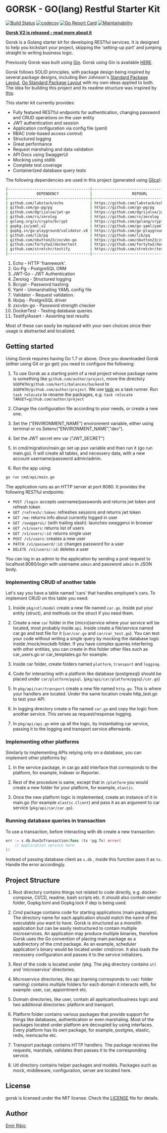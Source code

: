 # GORSK - GO(lang) Restful Starter Kit

[![Build Status](https://travis-ci.org/ribice/gorsk.svg?branch=master)](https://travis-ci.org/ribice/gorsk)
[![codecov](https://codecov.io/gh/ribice/gorsk/branch/master/graph/badge.svg)](https://codecov.io/gh/ribice/gorsk)
[![Go Report Card](https://goreportcard.com/badge/github.com/kerti/balances/backend)](https://goreportcard.com/report/github.com/kerti/balances/backend)
[![Maintainability](https://api.codeclimate.com/v1/badges/c3cb09dbc0bc43186464/maintainability)](https://codeclimate.com/github/ribice/gorsk/maintainability)

**[Gorsk V2 is released - read more about it](https://www.ribice.ba/refactoring-gorsk/)**

Gorsk is a Golang starter kit for developing RESTful services. It is designed to help you kickstart your project, skipping the 'setting-up part' and jumping straight to writing business logic.

Previously Gorsk was built using [Gin](https://github.com/gin-gonic/gin). Gorsk using Gin is available [HERE](https://github.com/kerti/balances/backend-gin).

Gorsk follows SOLID principles, with package design being inspired by several package designs, including Ben Johnson's [Standard Package Layout](https://medium.com/@benbjohnson/standard-package-layout-7cdbc8391fc1), [Go Standard Package Layout](https://github.com/golang-standards/project-layout) with my own ideas applied to both. The idea for building this project and its readme structure was inspired by [this](https://github.com/qiangxue/golang-restful-starter-kit).

This starter kit currently provides:

- Fully featured RESTful endpoints for authentication, changing password and CRUD operations on the user entity
- JWT authentication and session
- Application configuration via config file (yaml)
- RBAC (role-based access control)
- Structured logging
- Great performance
- Request marshaling and data validation
- API Docs using SwaggerUI
- Mocking using stdlib
- Complete test coverage
- Containerized database query tests

The following dependencies are used in this project (generated using [Glice](https://github.com/ribice/glice)):

```bash
|-------------------------------------|--------------------------------------------|--------------|
|             DEPENDENCY              |                  REPOURL                   |   LICENSE    |
|-------------------------------------|--------------------------------------------|--------------|
| github.com/labstack/echo            | https://github.com/labstack/echo           | MIT          |
| github.com/go-pg/pg                 | https://github.com/go-pg/pg                | bsd-2-clause |
| github.com/dgrijalva/jwt-go         | https://github.com/dgrijalva/jwt-go        | MIT          |
| github.com/rs/zerolog               | https://github.com/rs/zerolog              | MIT          |
| golang.org/x/crypto/bcrypt          | https://github.com/golang/crypto           |              |
| gopkg.in/yaml.v2                    | https://github.com/go-yaml/yaml            |              |
| gopkg.in/go-playground/validator.v8 | https://github.com/go-playground/validator | MIT          |
| github.com/lib/pq                   | https://github.com/lib/pq                  | Other        |
| github.com/nbutton23/zxcvbn-go      | https://github.com/nbutton23/zxcvbn-go     | MIT          |
| github.com/fortytw2/dockertest      | https://github.com/fortytw2/dockertest     | MIT          |
| github.com/stretchr/testify         | https://github.com/stretchr/testify        | Other        |
|-------------------------------------|--------------------------------------------|--------------|
```

1. Echo - HTTP 'framework'.
2. Go-Pg - PostgreSQL ORM
3. JWT-Go - JWT Authentication
4. Zerolog - Structured logging
5. Bcrypt - Password hashing
6. Yaml - Unmarshalling YAML config file
7. Validator - Request validation.
8. lib/pq - PostgreSQL driver
9. zxcvbn-go - Password strength checker
10. DockerTest - Testing database queries
11. Testify/Assert - Asserting test results

Most of these can easily be replaced with your own choices since their usage is abstracted and localized.

## Getting started

Using Gorsk requires having Go 1.7 or above. Once you downloaded Gorsk (either using Git or go get) you need to configure the following:

1. To use Gorsk as a starting point of a real project whose package name is something like `github.com/author/project`, move the directory `$GOPATH/github.com/kerti/balances/backend` to `$GOPATH/github.com/author/project`. We use [task](https://github.com/go-task/task) as a task runner. Run `task relocate` to rename the packages, e.g. `task relocate TARGET=github.com/author/project`

2. Change the configuration file according to your needs, or create a new one.

3. Set the ("ENVIRONMENT_NAME") environment variable, either using terminal or os.Setenv("ENVIRONMENT_NAME","dev").

4. Set the JWT secret env var ("JWT_SECRET")

5. In cmd/migration/main.go set up psn variable and then run it (go run main.go). It will create all tables, and necessery data, with a new account username/password admin/admin.

6. Run the app using:

```bash
go run cmd/api/main.go
```

The application runs as an HTTP server at port 8080. It provides the following RESTful endpoints:

- `POST /login`: accepts username/passwords and returns jwt token and refresh token
- `GET /refresh/:token`: refreshes sessions and returns jwt token
- `GET /me`: returns info about currently logged in user
- `GET /swaggerui/` (with trailing slash): launches swaggerui in browser
- `GET /v1/users`: returns list of users
- `GET /v1/users/:id`: returns single user
- `POST /v1/users`: creates a new user
- `PATCH /v1/password/:id`: changes password for a user
- `DELETE /v1/users/:id`: deletes a user

You can log in as admin to the application by sending a post request to localhost:8080/login with username `admin` and password `admin` in JSON body.

### Implementing CRUD of another table

Let's say you have a table named 'cars' that handles employee's cars. To implement CRUD on this table you need:

1. Inside `pkg/utl/model` create a new file named `car.go`. Inside put your entity (struct), and methods on the struct if you need them.

2. Create a new `car` folder in the (micro)service where your service will be located, most probably inside `api`. Inside create a file/service named car.go and test file for it (`car/car.go` and `car/car_test.go`). You can test your code without writing a single query by mocking the database logic inside /mock/mockdb folder. If you have complex queries interfering with other entities, you can create in this folder other files such as car_users.go or car_templates.go for example.

3. Inside car folder, create folders named `platform`, `transport` and `logging`.

4. Code for interacting with a platform like database (postgresql) should be placed under `car/platform/pgsql`. (`pkg/api/car/platform/pgsql/car.go`)

5. In `pkg/api/car/transport` create a new file named `http.go`. This is where your handlers are located. Under the same location create http_test.go to test your API.

6. In logging directory create a file named `car.go` and copy the logic from another service. This serves as request/response logging.

7. In `pkg/api/api.go` wire up all the logic, by instantiating car service, passing it to the logging and transport service afterwards.

### Implementing other platforms

Similarly to implementing APIs relying only on a database, you can implement other platforms by:

1. In the service package, in car.go add interface that corresponds to the platform, for example, Indexer or Reporter.

2. Rest of the procedure is same, except that in `/platform` you would create a new folder for your platform, for example, `elastic`.

3. Once the new platform logic is implemented, create an instance of it in main.go (for example `elastic.Client`) and pass it as an argument to car service (`pkg/api/car/car.go`).

### Running database queries in transaction

To use a transaction, before interacting with db create a new transaction:

```go
err := s.db.RunInTransaction(func (tx *pg.Tx) error{
    // Application service here
})
```

Instead of passing database client as `s.db` , inside this function pass it as `tx`. Handle the error accordingly.

## Project Structure

1. Root directory contains things not related to code directly, e.g. docker-compose, CI/CD, readme, bash scripts etc. It should also contain vendor folder, Gopkg.toml and Gopkg.lock if dep is being used.

2. Cmd package contains code for starting applications (main packages). The directory name for each application should match the name of the executable you want to have. Gorsk is structured as a monolith application but can be easily restructured to contain multiple microservices. An application may produce multiple binaries, therefore Gorsk uses the Go convention of placing main package as a subdirectory of the cmd package. As an example, scheduler application's binary would be located under cmd/cron. It also loads the necessery configuration and passes it to the service initializers.

3. Rest of the code is located under /pkg. The pkg directory contains `utl` and 'microservice' directories.

4. Microservice directories, like api (naming corresponds to `cmd/` folder naming) contains multiple folders for each domain it interacts with, for example: user, car, appointment etc.

5. Domain directories, like user, contain all application/business logic and two additional directories: platform and transport.

6. Platform folder contains various packages that provide support for things like databases, authentication or even marshaling. Most of the packages located under platform are decoupled by using interfaces. Every platform has its own package, for example, postgres, elastic, redis, memcache etc.

7. Transport package contains HTTP handlers. The package receives the requests, marshals, validates then passes it to the corresponding service.

8. Utl directory contains helper packages and models. Packages such as mock, middleware, configuration, server are located here.

## License

gorsk is licensed under the MIT license. Check the [LICENSE](LICENSE) file for details.

## Author

[Emir Ribic](https://ribice.ba)

